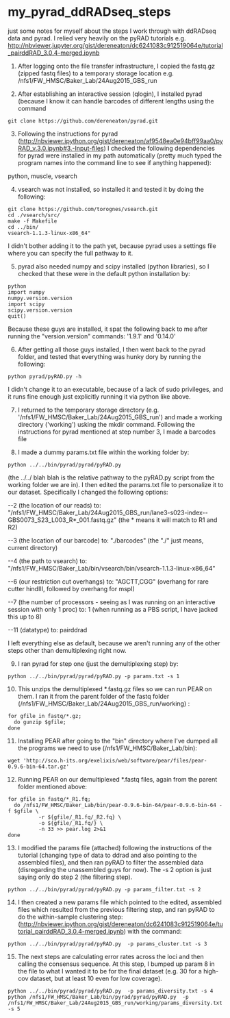 # my_pyrad_ddRADseq_steps
just some notes for myself about the steps I work through with ddRADseq data and pyrad. I relied very heavily on the pyRAD tutorials e.g. http://nbviewer.jupyter.org/gist/dereneaton/dc6241083c912519064e/tutorial_pairddRAD_3.0.4-merged.ipynb

1) After logging onto the file transfer infrastructure, I copied the fastq.gz (zipped fastq files) to a temporary storage location e.g. /nfs1/FW_HMSC/Baker_Lab/24Aug2015_GBS_run

2) After establishing an interactive session (qlogin), I installed pyrad (because I know it can handle barcodes of different lengths using the command
```
git clone https://github.com/dereneaton/pyrad.git
```

3) Following the instructions for pyrad (http://nbviewer.ipython.org/gist/dereneaton/af9548ea0e94bff99aa0/pyRAD_v.3.0.ipynb#3.-Input-files) I checked the following dependencies for pyrad were installed in my path automatically (pretty much typed the program names into the command line to see if anything happened):

python, muscle, vsearch

4) vsearch was not installed, so installed it and tested it by doing the following:
```
git clone https://github.com/torognes/vsearch.git
cd ./vsearch/src/
make -f Makefile
cd ../bin/
vsearch-1.1.3-linux-x86_64"
```
I didn't bother adding it to the path yet, because pyrad uses a settings file where you can specify the full pathway to it.

5) pyrad also needed numpy and scipy installed (python libraries), so I checked that these were in the default python installation by:
```
python
import numpy
numpy.version.version
import scipy
scipy.version.version
quit()
```
Because these guys are installed, it spat the following back to me after running the "version.version" commands: '1.9.1' and '0.14.0'

6) After getting all those guys installed, I then went back to the pyrad folder, and tested that everything was hunky dory by running the following:
```
python pyrad/pyRAD.py -h
```
I didn't change it to an executable, because of a lack of sudo privileges, and it runs fine enough just explicitly running it via python like above.

7) I returned to the temporary storage directory (e.g. '/nfs1/FW_HMSC/Baker_Lab/24Aug2015_GBS_run') and made a working directory ('working') usking the mkdir command. Following the instructions for pyrad mentioned at step number 3, I made a barcodes file 

8) I made a dummy params.txt file within the working folder by:
```
python ../../bin/pyrad/pyrad/pyRAD.py
```
(the ../../ blah blah is the relative pathway to the pyRAD.py script from the working folder we are in). I then edited the params.txt file to personalize it to our dataset. Specifically I changed the following options:

--2 (the location of our reads) to: "/nfs1/FW_HMSC/Baker_Lab/24Aug2015_GBS_run/lane3-s023-index--GBS0073_S23_L003_R*_001.fastq.gz" (the * means it will match to R1 and R2)

--3 (the location of our barcode) to: "./barcodes" (the "./" just means, current directory)

--4 (the path to vsearch) to: "/nfs1/FW_HMSC/Baker_Lab/bin/vsearch/bin/vsearch-1.1.3-linux-x86_64"

--6 (our restriction cut overhangs) to: "AGCTT,CGG" (overhang for rare cutter hindIII, followed by overhang for mspI)

--7 (the number of processors - seeing as I was running on an interactive session with only 1 proc) to: 1 (when running as a PBS script, I have jacked this up to 8)

--11 (datatype) to: pairddrad

I left everything else as default, because we aren't running any of the other steps other than demultiplexing right now.

9) I ran pyrad for step one (just the demultiplexing step) by:
```
python ../../bin/pyrad/pyrad/pyRAD.py -p params.txt -s 1
```

10) This unzips the demultiplexed *.fastq.gz files so we can run PEAR on them. I ran it from the parent folder of the fastq folder
(/nfs1/FW_HMSC/Baker_Lab/24Aug2015_GBS_run/working) :
```
for gfile in fastq/*.gz;
  do gunzip $gfile;
done
```

11) Installing PEAR after going to the "bin" directory where I've dumped all the programs we need to use (/nfs1/FW_HMSC/Baker_Lab/bin):
```
wget 'http://sco.h-its.org/exelixis/web/software/pear/files/pear-0.9.6-bin-64.tar.gz'
```
12) Running PEAR on our demultiplexed *.fastq files, again from the parent folder mentioned above:
```
for gfile in fastq/*_R1.fq;
  do /nfs1/FW_HMSC/Baker_Lab/bin/pear-0.9.6-bin-64/pear-0.9.6-bin-64 -f $gfile \
          -r ${gfile/_R1.fq/_R2.fq} \
          -o ${gfile/_R1.fq/} \
          -n 33 >> pear.log 2>&1
done
```
13) I modified the params file (attached) following the instructions of the tutorial (changing type of data to ddrad and also pointing to the assembled files), and then ran pyRAD to filter the assembled data
(disregarding the unassembled guys for now). The -s 2 option is just saying only do step 2 (the filtering step). 
```
python ../../bin/pyrad/pyrad/pyRAD.py -p params_filter.txt -s 2
```

14) I then created a new params file which pointed to the edited, assembled files which resulted from the previous filtering step, and ran pyRAD to do the within-sample clustering step: (http://nbviewer.ipython.org/gist/dereneaton/dc6241083c912519064e/tutorial_pairddRAD_3.0.4-merged.ipynb) with the command:
```
python ../../bin/pyrad/pyrad/pyRAD.py  -p params_cluster.txt -s 3
```

15)  The next steps are calculating error rates across the loci and then calling the consensus sequence. At this step, I bumped up param 8 in the file to what I wanted it to be for the final dataset (e.g. 30 for a high-cov dataset, but at least 10 even for low coverage).
```
python ../../bin/pyrad/pyrad/pyRAD.py  -p params_diversity.txt -s 4
python /nfs1/FW_HMSC/Baker_Lab/bin/pyrad/pyrad/pyRAD.py  -p /nfs1/FW_HMSC/Baker_Lab/24Aug2015_GBS_run/working/params_diversity.txt -s 5
```
